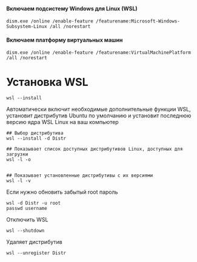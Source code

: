 #### Включаем подсистему Windows для Linux (WSL)
    dism.exe /online /enable-feature /featurename:Microsoft-Windows-Subsystem-Linux /all /norestart

#### Включаем платформу виртуальных машин
    dism.exe /online /enable-feature /featurename:VirtualMachinePlatform /all /norestart

# Установка WSL

    wsl --install

Автоматически включит необходимые дополнительные функции WSL, установит дистрибутив Ubuntu по умолчанию и установит последнюю версию ядра WSL Linux на ваш компьютер

    ## Выбор дистрибутива
    wsl --install -d Distr

    ## Показывает список доступных дистрибутивов Linux, доступных для загрузки
    wsl -l -o

 
    ## Показывает установленные дистрибутивы с их версиями
    wsl -l -v

Если нужно обновить забытый root пароль

    wsl -d Distr -u root
    passwd username

Отключить WSL

    wsl --shutdown

Удаляет дистрибутив <Distr>

    wsl --unregister Distr